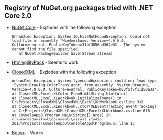 ## Registry of NuGet.org packages tried with .NET Core 2.0

- [NuGet.Core](https://www.nuget.org/packages/nuget.core/) - Explodes with the following exception

    ```
    Unhandled Exception: System.IO.FileNotFoundException: Could not load file or assembly 'WindowsBase, Version=4.0.0.0, Culture=neutral, PublicKeyToken=31bf3856ad364e35'. The system cannot find the file specified.
       at NuGet.PackageBuilder.Save(Stream stream)
    ```

- [HtmlAgilityPack](https://www.nuget.org/packages/HtmlAgilityPack/) - Seems to work
- [ClosedXML](https://www.nuget.org/packages/ClosedXML/) - Explodes with the following exception

   ```
   Unhandled Exception: System.TypeLoadException: Could not load type 'System.Drawing.ColorTranslator' from assembly 'System.Drawing, Version=4.0.0.0, Culture=neutral, PublicKeyToken=b03f5f7f11d50a3a'.
   at ClosedXML.Excel.XLColor.FromHtml(String htmlColor)
   at ClosedXML.Excel.XLWorkbook.InitializeTheme() in C:\Projects\ClosedXML\ClosedXML\Excel\XLWorkbook.cs:line 332
   at ClosedXML.Excel.XLWorkbook..ctor(XLEventTracking eventTracking) in C:\Projects\ClosedXML\ClosedXML\Excel\XLWorkbook.cs:line 678
   at ConsoleApp3.Program.Main(String[] args) in c:\users\davifowl\documents\visual studio 2017\Projects\ConsoleApp3\ConsoleApp3\Program.cs:line 13
   ```
- [Botwin](https://www.nuget.org/packages/Botwin/) - Works
